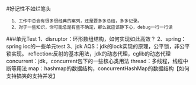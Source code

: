 
#好记性不如烂笔头


      1、工作中总会有很多很经典的案列，还是要多多总结，多多记录。
      2、对于一些知识，你可能总是有些不确定，那么就应该静下心，debug一行一行读


###单元Test
    1、disruptor：环形数组结构，如何实现如此高效？
    2、spring：spring  ioc的一些单元test
    3、jdk
        AQS：jdk的lock实现的原理，公平锁，非公平锁实现。
        reflection:反射的基本用法，jdk的动态代理，cglib的动态代理
        concurrent：jdk，concurrent包下的一些核心类用法
        thread：多线程，线程中断等用法
        map：hashmap的数据结构，concurrentHashMap的数据结构【如何支持搞笑的支持并发】




